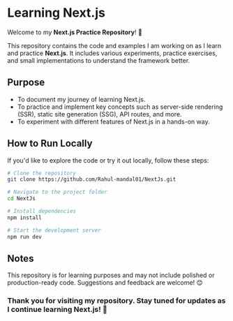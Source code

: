 # Learning Next.js

Welcome to my **Next.js Practice Repository**! 🎉  

This repository contains the code and examples I am working on as I learn and practice **Next.js**. It includes various experiments, practice exercises, and small implementations to understand the framework better.  

## Purpose
- To document my journey of learning Next.js.
- To practice and implement key concepts such as server-side rendering (SSR), static site generation (SSG), API routes, and more.
- To experiment with different features of Next.js in a hands-on way.

## How to Run Locally  
If you'd like to explore the code or try it out locally, follow these steps:  

```bash
# Clone the repository
git clone https://github.com/Rahul-mandal01/NextJs.git

# Navigate to the project folder
cd NextJs

# Install dependencies
npm install

# Start the development server
npm run dev
```

## Notes
This repository is for learning purposes and may not include polished or production-ready code.
Suggestions and feedback are welcome! 😊

###   Thank you for visiting my repository. Stay tuned for updates as I continue learning Next.js! 🚀
